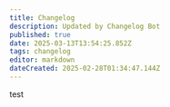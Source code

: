 ```yaml
---
title: Changelog
description: Updated by Changelog Bot
published: true
date: 2025-03-13T13:54:25.852Z
tags: changelog
editor: markdown
dateCreated: 2025-02-28T01:34:47.144Z
---
```


test